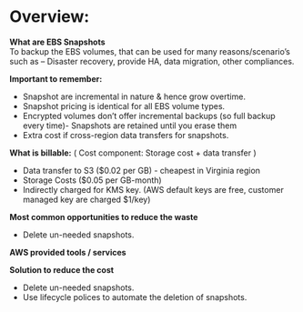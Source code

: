 # Overview:
**What are EBS Snapshots**   
To backup the EBS volumes, that can be used for many reasons/scenario’s such as – Disaster recovery,  provide HA, data migration, other compliances. 

**Important to remember:**   
- Snapshot are incremental in nature & hence grow overtime.
- Snapshot pricing is identical for all EBS volume types.
- Encrypted volumes don’t offer incremental backups (so full backup every time)- Snapshots are retained until you erase them
- Extra cost if cross-region data transfers for snapshots.

**What is billable:** ( Cost component: Storage cost + data transfer )   
- Data transfer to S3 ($0.02 per GB) - cheapest in Virginia region   
- Storage Costs ($0.05 per GB-month)   
- Indirectly charged for KMS key. (AWS default keys are free, customer managed key are charged $1/key)   

**Most common opportunities to reduce the waste**
- Delete un-needed snapshots.

**AWS provided tools / services**


**Solution to reduce the cost**
- Delete un-needed snapshots.
- Use lifecycle polices to automate the deletion of snapshots.

